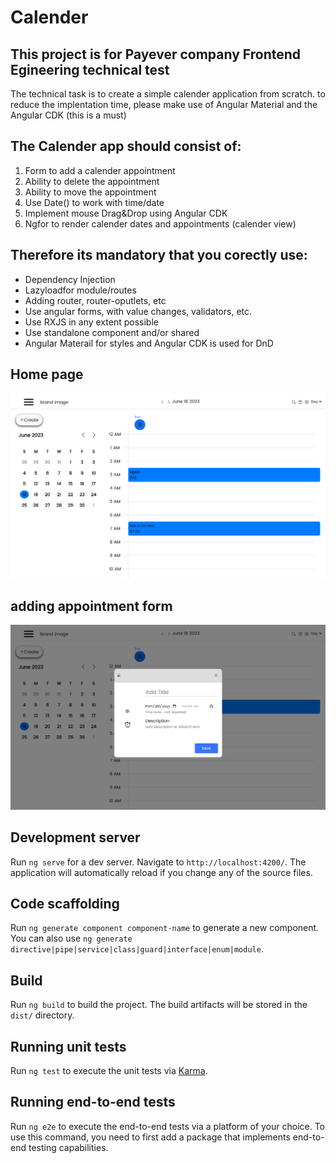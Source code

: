 # Calender

## This project is for Payever company Frontend Egineering technical test 

The technical task is to create a simple calender application from scratch. to reduce the implentation time, please make use of Angular Material and the Angular CDK (this is a must)


## The Calender app should consist of:
1. Form to add a calender appointment
2. Ability to delete the appointment
3. Ability to move the appointment
4. Use Date() to work with time/date
5. Implement mouse Drag&Drop using Angular CDK
6. Ngfor to render calender dates and appointments (calender view)

## Therefore its mandatory that you corectly use:
 - Dependency Injection
 - Lazyloadfor module/routes
 - Adding router, router-oputlets, etc
 - Use angular forms, with value changes, validators, etc.
 - Use RXJS in any extent possible
 - Use standalone component and/or shared
 - Angular Materail for styles and Angular CDK is used for DnD


## Home page
![Home page](screenshot/1.png)
## adding appointment form
![adding appointment form](screenshot/2.png)




## Development server

Run `ng serve` for a dev server. Navigate to `http://localhost:4200/`. The application will automatically reload if you change any of the source files.

## Code scaffolding

Run `ng generate component component-name` to generate a new component. You can also use `ng generate directive|pipe|service|class|guard|interface|enum|module`.

## Build

Run `ng build` to build the project. The build artifacts will be stored in the `dist/` directory.

## Running unit tests

Run `ng test` to execute the unit tests via [Karma](https://karma-runner.github.io).

## Running end-to-end tests

Run `ng e2e` to execute the end-to-end tests via a platform of your choice. To use this command, you need to first add a package that implements end-to-end testing capabilities.

